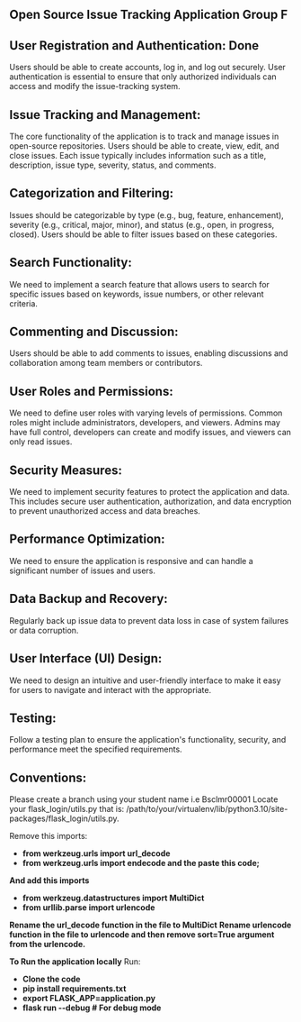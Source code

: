 ## Open Source Issue Tracking Application Group F
    
## User Registration and Authentication: Done 
Users should be able to create accounts, log in, and log out securely. User authentication is essential to ensure that only authorized individuals can access and modify the issue-tracking system.

## Issue Tracking and Management: 
The core functionality of the application is to track and manage issues in open-source repositories. Users should be able to create, view, edit, and close issues. Each issue typically includes information such as a title, description, issue type, severity, status, and comments.

## Categorization and Filtering: 
Issues should be categorizable by type (e.g., bug, feature, enhancement), severity (e.g., critical, major, minor), and status (e.g., open, in progress, closed). Users should be able to filter issues based on these categories.

## Search Functionality: 
We need to implement a search feature that allows users to search for specific issues based on keywords, issue numbers, or other relevant criteria.

## Commenting and Discussion: 
Users should be able to add comments to issues, enabling discussions and collaboration among team members or contributors.

## User Roles and Permissions: 
We need to define user roles with varying levels of permissions. Common roles might include administrators, developers, and viewers. Admins may have full control, developers can create and modify issues, and viewers can only read issues.

## Security Measures:     
We need to implement security features to protect the application and data. This includes secure user authentication, authorization, and data encryption to prevent unauthorized access and data breaches.

##  Performance Optimization: 
We need to ensure the application is responsive and can handle a significant number of issues and users.

## Data Backup and Recovery: 
Regularly back up issue data to prevent data loss in case of system failures or data corruption.

##  User Interface (UI) Design: 
We need to design an intuitive and user-friendly interface to make it easy for users to navigate and interact with the appropriate. 

## Testing: 
Follow a testing plan to ensure the application's functionality, security, and performance meet the specified requirements.

## Conventions: 
Please create a branch using your student name i.e Bsclmr00001
Locate your flask_login/utils.py that is:
/path/to/your/virtualenv/lib/python3.10/site-packages/flask_login/utils.py.

Remove this imports: 
* **from werkzeug.urls import url_decode**
* **from werkzeug.urls import endecode and the paste this code;**

**And add this imports** 
* **from werkzeug.datastructures import MultiDict**
* **from urllib.parse import urlencode**

**Rename the url_decode function in the file to MultiDict**
**Rename urlencode function in the file to urlencode and then remove sort=True argument from the urlencode.**

**To Run the application locally**
Run: 
* **Clone the code**
* **pip install requirements.txt**
* **export FLASK_APP=application.py**
* **flask run --debug # For debug mode**
